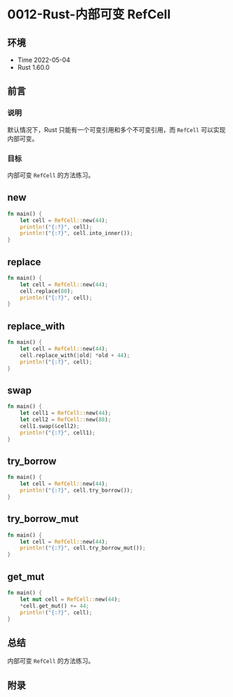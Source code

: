 # 0012-Rust-内部可变 RefCell

## 环境

- Time 2022-05-04
- Rust 1.60.0

## 前言

### 说明

默认情况下，Rust 只能有一个可变引用和多个不可变引用，而 `RefCell` 可以实现内部可变。

### 目标

内部可变 `RefCell` 的方法练习。

## new

```rust
fn main() {
    let cell = RefCell::new(44);
    println!("{:?}", cell);
    println!("{:?}", cell.into_inner());
}
```

## replace

```rust
fn main() {
    let cell = RefCell::new(44);
    cell.replace(88);
    println!("{:?}", cell);
}
```

## replace_with

```rust
fn main() {
    let cell = RefCell::new(44);
    cell.replace_with(|old| *old + 44);
    println!("{:?}", cell);
}
```

## swap

```rust
fn main() {
    let cell1 = RefCell::new(44);
    let cell2 = RefCell::new(88);
    cell1.swap(&cell2);
    println!("{:?}", cell1);
}
```

## try_borrow

```rust
fn main() {
    let cell = RefCell::new(44);
    println!("{:?}", cell.try_borrow());
}
```

## try_borrow_mut

```rust
fn main() {
    let cell = RefCell::new(44);
    println!("{:?}", cell.try_borrow_mut());
}
```

## get_mut

```rust
fn main() {
    let mut cell = RefCell::new(44);
    *cell.get_mut() += 44;
    println!("{:?}", cell);
}
```

## 总结

内部可变 `RefCell` 的方法练习。

## 附录
